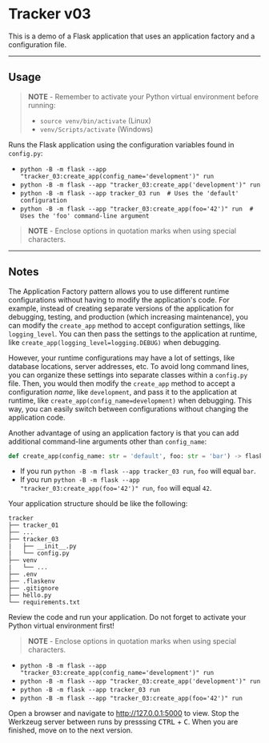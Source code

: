 # Tracker v03

This is a demo of a Flask application that uses an application factory and a configuration file.

-----

## Usage

> **NOTE** - Remember to activate your Python virtual environment before running:
>
> - `source venv/bin/activate` (Linux)
> - `venv/Scripts/activate` (Windows)

Runs the Flask application using the configuration variables found in `config.py`:

- `python -B -m flask --app "tracker_03:create_app(config_name='development')" run`
- `python -B -m flask --app "tracker_03:create_app('development')" run`
- `python -B -m flask --app tracker_03 run  # Uses the 'default' configuration`
- `python -B -m flask --app "tracker_03:create_app(foo='42')" run  # Uses the 'foo' command-line argument`

> **NOTE** - Enclose options in quotation marks when using special characters.

-----

## Notes

The Application Factory pattern allows you to use different runtime configurations without having to modify the application's code. For example, instead of creating separate versions of the application for debugging, testing, and production (which increasing maintenance), you can modify the `create_app` method to accept configuration settings, like `logging_level`. You can then pass the settings to the application at runtime, like `create_app(logging_level=logging.DEBUG)` when debugging.

However, your runtime configurations may have a lot of settings, like database locations, server addresses, etc. To avoid long command lines, you can organize these settings into separate classes within a `config.py` file. Then, you would then modify the `create_app` method to accept a configuration *name*, like `development`, and pass it to the application at runtime, like `create_app(config_name=development)` when debugging. This way, you can easily switch between configurations without changing the application code.

Another advantage of using an application factory is that you can add additional command-line arguments other than `config_name`:

```python
def create_app(config_name: str = 'default', foo: str = 'bar') -> flask.Flask:
```

- If you run `python -B -m flask --app tracker_03 run`, `foo` will equal `bar`.
- If you run `python -B -m flask --app "tracker_03:create_app(foo='42')" run`, `foo` will equal `42`.

Your application structure should be like the following:

```text
tracker
├── tracker_01
├── ...
├── tracker_03
|   ├── __init__.py
|   └── config.py
├── venv
|   └── ...
├── .env
├── .flaskenv
├── .gitignore
├── hello.py
└── requirements.txt
```

Review the code and run your application. Do not forget to activate your Python virtual environment first!

> **NOTE** - Enclose options in quotation marks when using special characters.

- `python -B -m flask --app "tracker_03:create_app(config_name='development')" run`
- `python -B -m flask --app "tracker_03:create_app('development')" run`
- `python -B -m flask --app tracker_03 run`
- `python -B -m flask --app "tracker_03:create_app(foo='42')" run`

Open a browser and navigate to <http://127.0.0.1:5000> to view. Stop the Werkzeug server between runs by presssing <kbd>CTRL</kbd> +  <kbd>C</kbd>. When you are finished, move on to the next version.
